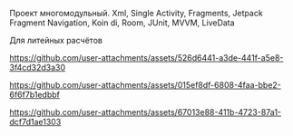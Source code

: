 Проект многомодульный. Xml, Single Activity, Fragments, Jetpack Fragment Navigation, Koin di, Room, JUnit, MVVM, LiveData

Для литейных расчётов

https://github.com/user-attachments/assets/526d6441-a3de-441f-a5e8-3f4cd32d3a30

https://github.com/user-attachments/assets/015ef8df-6808-4faa-bbe2-6f6f7b1edbbf

https://github.com/user-attachments/assets/67013e88-411b-4723-87a1-dcf7d1ae1303

